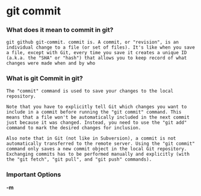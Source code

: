 # git commit

### What does it mean to commit in git?
`git github git-commit. commit is. A commit, or "revision", is an individual change to a file (or set of files). It's like when you save a file, except with Git, every time you save it creates a unique ID (a.k.a. the "SHA" or "hash") that allows you to keep record of what changes were made when and by who`

### What is git Commit in git?
`The "commit" command is used to save your changes to the local repository.`

`Note that you have to explicitly tell Git which changes you want to include in a commit before running the "git commit" command. This means that a file won't be automatically included in the next commit just because it was changed. Instead, you need to use the "git add" command to mark the desired changes for inclusion.`

`Also note that in Git (not like in Subversion), a commit is not automatically transferred to the remote server. Using the "git commit" command only saves a new commit object in the local Git repository. Exchanging commits has to be performed manually and explicitly (with the "git fetch", "git pull", and "git push" commands).`

### Important Options

**-m <message>**
